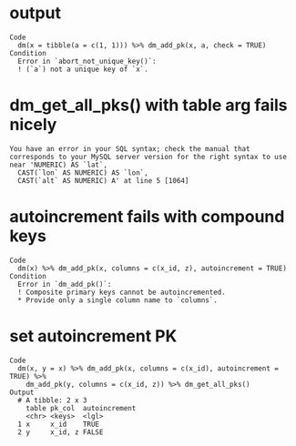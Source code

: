 # output

    Code
      dm(x = tibble(a = c(1, 1))) %>% dm_add_pk(x, a, check = TRUE)
    Condition
      Error in `abort_not_unique_key()`:
      ! (`a`) not a unique key of `x`.

# dm_get_all_pks() with table arg fails nicely

    You have an error in your SQL syntax; check the manual that corresponds to your MySQL server version for the right syntax to use near 'NUMERIC) AS `lat`,
      CAST(`lon` AS NUMERIC) AS `lon`,
      CAST(`alt` AS NUMERIC) A' at line 5 [1064]

# autoincrement fails with compound keys

    Code
      dm(x) %>% dm_add_pk(x, columns = c(x_id, z), autoincrement = TRUE)
    Condition
      Error in `dm_add_pk()`:
      ! Composite primary keys cannot be autoincremented.
      * Provide only a single column name to `columns`.

# set autoincrement PK

    Code
      dm(x, y = x) %>% dm_add_pk(x, columns = c(x_id), autoincrement = TRUE) %>%
        dm_add_pk(y, columns = c(x_id, z)) %>% dm_get_all_pks()
    Output
      # A tibble: 2 x 3
        table pk_col  autoincrement
        <chr> <keys>  <lgl>        
      1 x     x_id    TRUE         
      2 y     x_id, z FALSE        

